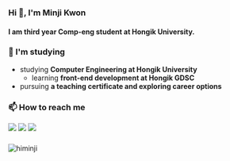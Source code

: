 <!--
**himinji/himinji** is a ✨ _special_ ✨ repository because its `README.md` (this file) appears on your GitHub profile.

Here are some ideas to get you started:

- 🔭 I’m currently working on ...
- 🌱 I’m currently learning ...
- 👯 I’m looking to collaborate on ...
- 🤔 I’m looking for help with ...
- 💬 Ask me about ...
- 📫 How to reach me: ...
- 😄 Pronouns: ...
- ⚡ Fun fact: ...
-->

### Hi 👋, I'm Minji Kwon
#### I am third year Comp-eng student at Hongik University.

### 🌱 I'm studying
- studying **Computer Engineering at Hongik University**
  - learning **front-end development at Hongik GDSC**
- pursuing **a teaching certificate and exploring career options**

### 📫 How to reach me
<!--
<a href="https://github.com/himinji" target="_blank">
<img src="https://img.shields.io/badge/Github-181717?style=flat-square&logo=Github&logoColor=white"/></a>
<a href="https://instagram.com/minji_rang" target="_blank">
<img src="https://img.shields.io/badge/Instagram-E4405F?style=flat-square&logo=Instagram&logoColor=white"/></a>
<a href="hi21minji@gmail.com" target="_blank">
<img src="https://img.shields.io/badge/hi21minji@gmail.com-EA4335?style=flat-square&logo=Gmail&logoColor=white"/></a>
-->

<a href="https://github.com/himinji" target="_blank">
<img src="https://img.shields.io/badge/Github-000?style=social&logo=Github&logoColor=181717"/></a>
<a href="https://www.instagram.com/minji_rang" target="_blank">
<img src="https://img.shields.io/badge/Instagram-000?style=social&logo=instagram&logoColor=E4405F"/></a>
<a href="hi21minji@gamil.com" target="_blank">
<img src="https://img.shields.io/badge/Gmail-000?style=social&logo=Gmail&logoColor=EA4335"/></a>   

###
<p><img align="left" src="https://github-readme-stats.vercel.app/api/top-langs?username=himinji&show_icons=true&locale=en&layout=compact" alt="himinji" /></p>

